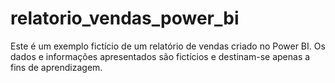 # relatorio_vendas_power_bi
Este é um exemplo fictício de um relatório de vendas criado no Power BI. Os dados e informações apresentados são fictícios e destinam-se apenas a fins de aprendizagem.
